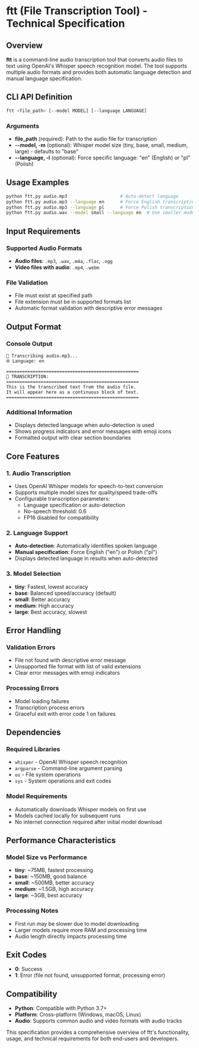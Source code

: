 # ftt (File Transcription Tool) - Technical Specification

## Overview
**ftt** is a command-line audio transcription tool that converts audio files to text using OpenAI's Whisper speech recognition model. The tool supports multiple audio formats and provides both automatic language detection and manual language specification.

## CLI API Definition

```sh
ftt <file_path> [--model MODEL] [--language LANGUAGE]
```

### Arguments
- **file_path** (required): Path to the audio file for transcription
- **--model, -m** (optional): Whisper model size (tiny, base, small, medium, large) - defaults to "base"
- **--language, -l** (optional): Force specific language: "en" (English) or "pl" (Polish)

## Usage Examples

```sh
python ftt.py audio.mp3                    # Auto-detect language
python ftt.py audio.mp3 --language en      # Force English transcription
python ftt.py audio.mp3 --language pl      # Force Polish transcription  
python ftt.py audio.wav --model small --language en  # Use smaller model for English
```

## Input Requirements

### Supported Audio Formats
- **Audio files**: `.mp3`, `.wav`, `.m4a`, `.flac`, `.ogg`
- **Video files with audio**: `.mp4`, `.webm`

### File Validation
- File must exist at specified path
- File extension must be in supported formats list
- Automatic format validation with descriptive error messages

## Output Format

### Console Output
```
📝 Transcribing audio.mp3...
🌐 Language: en

==================================================
📄 TRANSCRIPTION:
==================================================
This is the transcribed text from the audio file.
It will appear here as a continuous block of text.
==================================================
```

### Additional Information
- Displays detected language when auto-detection is used
- Shows progress indicators and error messages with emoji icons
- Formatted output with clear section boundaries

## Core Features

### 1. Audio Transcription
- Uses OpenAI Whisper models for speech-to-text conversion
- Supports multiple model sizes for quality/speed trade-offs
- Configurable transcription parameters:
  - Language specification or auto-detection
  - No-speech threshold: 0.6
  - FP16 disabled for compatibility

### 2. Language Support
- **Auto-detection**: Automatically identifies spoken language
- **Manual specification**: Force English ("en") or Polish ("pl")
- Displays detected language in results when auto-detected

### 3. Model Selection
- **tiny**: Fastest, lowest accuracy
- **base**: Balanced speed/accuracy (default)
- **small**: Better accuracy
- **medium**: High accuracy
- **large**: Best accuracy, slowest

## Error Handling

### Validation Errors
- File not found with descriptive error message
- Unsupported file format with list of valid extensions
- Clear error messages with emoji indicators

### Processing Errors
- Model loading failures
- Transcription process errors
- Graceful exit with error code 1 on failures

## Dependencies

### Required Libraries
- `whisper` - OpenAI Whisper speech recognition
- `argparse` - Command-line argument parsing
- `os` - File system operations
- `sys` - System operations and exit codes

### Model Requirements
- Automatically downloads Whisper models on first use
- Models cached locally for subsequent runs
- No internet connection required after initial model download

## Performance Characteristics

### Model Size vs Performance
- **tiny**: ~75MB, fastest processing
- **base**: ~150MB, good balance
- **small**: ~500MB, better accuracy
- **medium**: ~1.5GB, high accuracy
- **large**: ~3GB, best accuracy

### Processing Notes
- First run may be slower due to model downloading
- Larger models require more RAM and processing time
- Audio length directly impacts processing time

## Exit Codes
- **0**: Success
- **1**: Error (file not found, unsupported format, processing error)

## Compatibility
- **Python**: Compatible with Python 3.7+
- **Platform**: Cross-platform (Windows, macOS, Linux)
- **Audio**: Supports common audio and video formats with audio tracks

This specification provides a comprehensive overview of ftt's functionality, usage, and technical requirements for both end-users and developers.